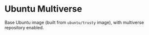 # Ubuntu Multiverse

Base Ubuntu image (built from `ubuntu/trusty` image), with multiverse repository enabled.

